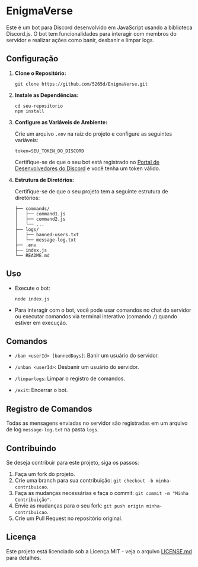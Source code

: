 # EnigmaVerse

Este é um bot para Discord desenvolvido em JavaScript usando a biblioteca Discord.js. O bot tem funcionalidades para interagir com membros do servidor e realizar ações como banir, desbanir e limpar logs.

## Configuração

1. **Clone o Repositório:**

   ```shell
   git clone https://github.com/5265d/EnigmaVerse.git
   ```

2. **Instale as Dependências:**

   ```shell
   cd seu-repositorio
   npm install
   ```

3. **Configure as Variáveis de Ambiente:**

   Crie um arquivo `.env` na raiz do projeto e configure as seguintes variáveis:

   ```env
   token=SEU_TOKEN_DO_DISCORD
   ```

   Certifique-se de que o seu bot está registrado no [Portal de Desenvolvedores do Discord](https://discord.com/developers/applications) e você tenha um token válido.

4. **Estrutura de Diretórios:**

   Certifique-se de que o seu projeto tem a seguinte estrutura de diretórios:

   ```
   ├── commands/
   │   ├── command1.js
   │   ├── command2.js
   │   └── ...
   ├── logs/
   │   ├── banned-users.txt
   │   └── message-log.txt
   ├── .env
   ├── index.js
   └── README.md
   ```

## Uso

- Execute o bot:

  ```shell
  node index.js
  ```

- Para interagir com o bot, você pode usar comandos no chat do servidor ou executar comandos via terminal interativo (comando `/`) quando estiver em execução.

## Comandos

- `/ban <userId> [bannedDays]`: Banir um usuário do servidor.

- `/unban <userId>`: Desbanir um usuário do servidor.

- `/limparlogs`: Limpar o registro de comandos.

- `/exit`: Encerrar o bot.

## Registro de Comandos

Todas as mensagens enviadas no servidor são registradas em um arquivo de log `message-log.txt` na pasta `logs`.

## Contribuindo

Se deseja contribuir para este projeto, siga os passos:

1. Faça um fork do projeto.
2. Crie uma branch para sua contribuição: `git checkout -b minha-contribuicao`.
3. Faça as mudanças necessárias e faça o commit: `git commit -m "Minha Contribuição"`.
4. Envie as mudanças para o seu fork: `git push origin minha-contribuicao`.
5. Crie um Pull Request no repositório original.

## Licença

Este projeto está licenciado sob a Licença MIT - veja o arquivo [LICENSE.md](LICENSE.md) para detalhes.
